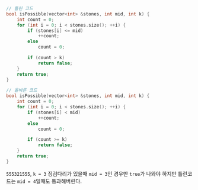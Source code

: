 ```cpp
// 틀린 코드
bool isPossible(vector<int> &stones, int mid, int k) {
    int count = 0;
    for (int i = 0; i < stones.size(); ++i) {
        if (stones[i] <= mid)
            ++count;
        else
            count = 0;

        if (count > k)
            return false;
    }
    return true;
}
```

```cpp
// 올바른 코드
bool isPossible(vector<int> &stones, int mid, int k) {
    int count = 0;
    for (int i = 0; i < stones.size(); ++i) {
        if (stones[i] < mid)
            ++count;
        else
            count = 0;

        if (count >= k)
            return false;
    }
    return true;
}
```

`555321555`, `k = 3` 징검다리가 있을때 `mid = 3`인 경우만 `true`가 나와야 하지만 틀린코드는 `mid = 4`일때도 통과해버린다.
